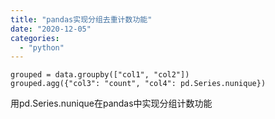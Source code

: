 ```yaml
---
title: "pandas实现分组去重计数功能"
date: "2020-12-05"
categories: 
  - "python"
---
```


```
grouped = data.groupby(["col1", "col2"])
grouped.agg({"col3": "count", "col4": pd.Series.nunique})
```

用pd.Series.nunique在pandas中实现分组计数功能
